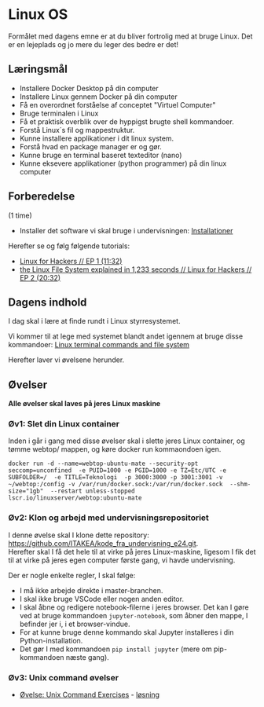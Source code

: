 # Linux OS
Formålet med dagens emne er at du bliver fortrolig med at bruge Linux. Det er en lejeplads og jo mere du leger des bedre er det!


## Læringsmål
* Installere Docker Desktop på din computer
* Installere Linux gennem Docker på din computer
* Få en overordnet forståelse af conceptet "Virtuel Computer"
* Bruge terminalen i Linux
* Få et praktisk overblik over de hyppigst brugte shell kommandoer.
* Forstå Linux´s fil og mappestruktur.
* Kunne installere applikationer i dit linux system.
* Forstå hvad en package manager er og gør.
* Kunne bruge en terminal baseret texteditor (nano)
* Kunne eksevere applikationer (python programmer) på din linux computer

## Forberedelse
(1 time)

* Installer det software vi skal bruge i undervisningen: [Installationer](installationer_f24.md)

Herefter se og følg følgende tutorials:

* [Linux for Hackers // EP 1 (11:32)](https://www.youtube.com/watch?v=VbEx7B_PTOE&list=PLIhvC56v63IJIujb5cyE13oLuyORZpdkL)
* [the Linux File System explained in 1,233 seconds // Linux for Hackers // EP 2 (20:32)](https://www.youtube.com/watch?v=A3G-3hp88mo&list=PLIhvC56v63IJIujb5cyE13oLuyORZpdkL&index=2)

## Dagens indhold
I dag skal i lære at finde rundt i Linux styrresystemet.

Vi kommer til at lege med systemet blandt andet igennem at bruge disse kommandoer: [Linux terminal commands and file system](https://techkea.github.io/f23/materialer/unix_commands.html)

Herefter laver vi øvelsene herunder.


## Øvelser
**Alle øvelser skal laves på jeres Linux maskine**    

### Øv1: Slet din Linux container
Inden i går i gang med disse øvelser skal i slette jeres Linux container, og tømme webtop/ mappen, og køre docker run kommaondoen igen.     

```` docker run -d --name=webtop-ubuntu-mate --security-opt seccomp=unconfined  -e PUID=1000 -e PGID=1000 -e TZ=Etc/UTC -e SUBFOLDER=/  -e TITLE=Teknologi  -p 3000:3000 -p 3001:3001 -v ~/webtop:/config -v /var/run/docker.sock:/var/run/docker.sock  --shm-size="1gb"  --restart unless-stopped lscr.io/linuxserver/webtop:ubuntu-mate  ````


### Øv2: Klon og arbejd med undervisningsrepositoriet
I denne øvelse skal I klone dette repository: https://github.com/ITAKEA/kode_fra_undervisning_e24.git.    
Herefter skal I få det hele til at virke på jeres Linux-maskine, ligesom I fik det til at virke på jeres egen computer første gang, vi havde undervisning.

Der er nogle enkelte regler, I skal følge:

* I må ikke arbejde direkte i master-branchen.
* I skal ikke bruge VSCode eller nogen anden editor.
* I skal åbne og redigere notebook-filerne i jeres browser. Det kan I gøre ved at bruge kommandoen ```jupyter-notebook```, som åbner den mappe, I befinder jer i, i et browser-vindue.
* For at kunne bruge denne kommando skal Jupyter installeres i din Python-installation.
* Det gør I med kommandoen ```pip install jupyter``` (mere om pip-kommandoen næste gang).

### Øv3: Unix command øvelser
* [Øvelse: Unix Command Exercises](https://github.com/ITAKEA/kode_fra_undervisning_e24/blob/master/linux1/exercises/unix_commands_exercises.md) - [løsning](https://github.com/ITAKEA/kode_fra_undervisning_e24/blob/master/linux1/exercises/solution/unix_ex_solutions.md)





